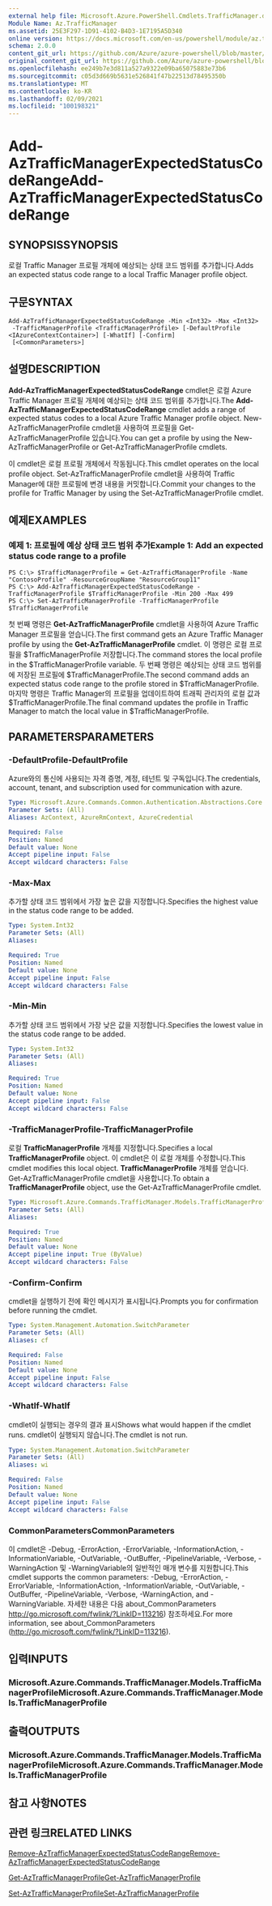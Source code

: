 ```yaml
---
external help file: Microsoft.Azure.PowerShell.Cmdlets.TrafficManager.dll-Help.xml
Module Name: Az.TrafficManager
ms.assetid: 25E3F297-1D91-4102-B4D3-1E7195A5D340
online version: https://docs.microsoft.com/en-us/powershell/module/az.trafficmanager/add-aztrafficmanagerexpectedstatuscoderange
schema: 2.0.0
content_git_url: https://github.com/Azure/azure-powershell/blob/master/src/TrafficManager/TrafficManager/help/Add-AzTrafficManagerExpectedStatusCodeRange.md
original_content_git_url: https://github.com/Azure/azure-powershell/blob/master/src/TrafficManager/TrafficManager/help/Add-AzTrafficManagerExpectedStatusCodeRange.md
ms.openlocfilehash: ee249b7e3d811a527a9322e09ba65075883e73b6
ms.sourcegitcommit: c05d3d669b5631e526841f47b22513d78495350b
ms.translationtype: MT
ms.contentlocale: ko-KR
ms.lasthandoff: 02/09/2021
ms.locfileid: "100198321"
---
```

# <span data-ttu-id="767d1-101">Add-AzTrafficManagerExpectedStatusCodeRange</span><span class="sxs-lookup"><span data-stu-id="767d1-101">Add-AzTrafficManagerExpectedStatusCodeRange</span></span>

## <span data-ttu-id="767d1-102">SYNOPSIS</span><span class="sxs-lookup"><span data-stu-id="767d1-102">SYNOPSIS</span></span>
<span data-ttu-id="767d1-103">로컬 Traffic Manager 프로필 개체에 예상되는 상태 코드 범위를 추가합니다.</span><span class="sxs-lookup"><span data-stu-id="767d1-103">Adds an expected status code range to a local Traffic Manager profile object.</span></span>

## <span data-ttu-id="767d1-104">구문</span><span class="sxs-lookup"><span data-stu-id="767d1-104">SYNTAX</span></span>

```
Add-AzTrafficManagerExpectedStatusCodeRange -Min <Int32> -Max <Int32>
 -TrafficManagerProfile <TrafficManagerProfile> [-DefaultProfile <IAzureContextContainer>] [-WhatIf] [-Confirm]
 [<CommonParameters>]
```

## <span data-ttu-id="767d1-105">설명</span><span class="sxs-lookup"><span data-stu-id="767d1-105">DESCRIPTION</span></span>
<span data-ttu-id="767d1-106">**Add-AzTrafficManagerExpectedStatusCodeRange** cmdlet은 로컬 Azure Traffic Manager 프로필 개체에 예상되는 상태 코드 범위를 추가합니다.</span><span class="sxs-lookup"><span data-stu-id="767d1-106">The **Add-AzTrafficManagerExpectedStatusCodeRange** cmdlet adds a range of expected status codes to a local Azure Traffic Manager profile object.</span></span>
<span data-ttu-id="767d1-107">New-AzTrafficManagerProfile cmdlet을 사용하여 프로필을 Get-AzTrafficManagerProfile 있습니다.</span><span class="sxs-lookup"><span data-stu-id="767d1-107">You can get a profile by using the New-AzTrafficManagerProfile or Get-AzTrafficManagerProfile cmdlets.</span></span>

<span data-ttu-id="767d1-108">이 cmdlet은 로컬 프로필 개체에서 작동됩니다.</span><span class="sxs-lookup"><span data-stu-id="767d1-108">This cmdlet operates on the local profile object.</span></span>
<span data-ttu-id="767d1-109">Set-AzTrafficManagerProfile cmdlet을 사용하여 Traffic Manager에 대한 프로필에 변경 내용을 커밋합니다.</span><span class="sxs-lookup"><span data-stu-id="767d1-109">Commit your changes to the profile for Traffic Manager by using the Set-AzTrafficManagerProfile cmdlet.</span></span>

## <span data-ttu-id="767d1-110">예제</span><span class="sxs-lookup"><span data-stu-id="767d1-110">EXAMPLES</span></span>

### <span data-ttu-id="767d1-111">예제 1: 프로필에 예상 상태 코드 범위 추가</span><span class="sxs-lookup"><span data-stu-id="767d1-111">Example 1: Add an expected status code range to a profile</span></span>
```
PS C:\> $TrafficManagerProfile = Get-AzTrafficManagerProfile -Name "ContosoProfile" -ResourceGroupName "ResourceGroup11"
PS C:\> Add-AzTrafficManagerExpectedStatusCodeRange -TrafficManagerProfile $TrafficManagerProfile -Min 200 -Max 499
PS C:\> Set-AzTrafficManagerProfile -TrafficManagerProfile $TrafficManagerProfile
```

<span data-ttu-id="767d1-112">첫 번째 명령은 **Get-AzTrafficManagerProfile** cmdlet을 사용하여 Azure Traffic Manager 프로필을 얻습니다.</span><span class="sxs-lookup"><span data-stu-id="767d1-112">The first command gets an Azure Traffic Manager profile by using the **Get-AzTrafficManagerProfile** cmdlet.</span></span>
<span data-ttu-id="767d1-113">이 명령은 로컬 프로필을 $TrafficManagerProfile 저장합니다.</span><span class="sxs-lookup"><span data-stu-id="767d1-113">The command stores the local profile in the $TrafficManagerProfile variable.</span></span>
<span data-ttu-id="767d1-114">두 번째 명령은 예상되는 상태 코드 범위를 에 저장된 프로필에 $TrafficManagerProfile.</span><span class="sxs-lookup"><span data-stu-id="767d1-114">The second command adds an expected status code range to the profile stored in $TrafficManagerProfile.</span></span>
<span data-ttu-id="767d1-115">마지막 명령은 Traffic Manager의 프로필을 업데이트하여 트래픽 관리자의 로컬 값과 $TrafficManagerProfile.</span><span class="sxs-lookup"><span data-stu-id="767d1-115">The final command updates the profile in Traffic Manager to match the local value in $TrafficManagerProfile.</span></span>

## <span data-ttu-id="767d1-116">PARAMETERS</span><span class="sxs-lookup"><span data-stu-id="767d1-116">PARAMETERS</span></span>

### <span data-ttu-id="767d1-117">-DefaultProfile</span><span class="sxs-lookup"><span data-stu-id="767d1-117">-DefaultProfile</span></span>
<span data-ttu-id="767d1-118">Azure와의 통신에 사용되는 자격 증명, 계정, 테넌트 및 구독입니다.</span><span class="sxs-lookup"><span data-stu-id="767d1-118">The credentials, account, tenant, and subscription used for communication with azure.</span></span>

```yaml
Type: Microsoft.Azure.Commands.Common.Authentication.Abstractions.Core.IAzureContextContainer
Parameter Sets: (All)
Aliases: AzContext, AzureRmContext, AzureCredential

Required: False
Position: Named
Default value: None
Accept pipeline input: False
Accept wildcard characters: False
```

### <span data-ttu-id="767d1-119">-Max</span><span class="sxs-lookup"><span data-stu-id="767d1-119">-Max</span></span>
<span data-ttu-id="767d1-120">추가할 상태 코드 범위에서 가장 높은 값을 지정합니다.</span><span class="sxs-lookup"><span data-stu-id="767d1-120">Specifies the highest value in the status code range to be added.</span></span>

```yaml
Type: System.Int32
Parameter Sets: (All)
Aliases:

Required: True
Position: Named
Default value: None
Accept pipeline input: False
Accept wildcard characters: False
```

### <span data-ttu-id="767d1-121">-Min</span><span class="sxs-lookup"><span data-stu-id="767d1-121">-Min</span></span>
<span data-ttu-id="767d1-122">추가할 상태 코드 범위에서 가장 낮은 값을 지정합니다.</span><span class="sxs-lookup"><span data-stu-id="767d1-122">Specifies the lowest value in the status code range to be added.</span></span>

```yaml
Type: System.Int32
Parameter Sets: (All)
Aliases:

Required: True
Position: Named
Default value: None
Accept pipeline input: False
Accept wildcard characters: False
```

### <span data-ttu-id="767d1-123">-TrafficManagerProfile</span><span class="sxs-lookup"><span data-stu-id="767d1-123">-TrafficManagerProfile</span></span>
<span data-ttu-id="767d1-124">로컬 **TrafficManagerProfile** 개체를 지정합니다.</span><span class="sxs-lookup"><span data-stu-id="767d1-124">Specifies a local **TrafficManagerProfile** object.</span></span>
<span data-ttu-id="767d1-125">이 cmdlet은 이 로컬 개체를 수정합니다.</span><span class="sxs-lookup"><span data-stu-id="767d1-125">This cmdlet modifies this local object.</span></span>
<span data-ttu-id="767d1-126">**TrafficManagerProfile** 개체를 얻습니다. Get-AzTrafficManagerProfile cmdlet을 사용합니다.</span><span class="sxs-lookup"><span data-stu-id="767d1-126">To obtain a **TrafficManagerProfile** object, use the Get-AzTrafficManagerProfile cmdlet.</span></span>

```yaml
Type: Microsoft.Azure.Commands.TrafficManager.Models.TrafficManagerProfile
Parameter Sets: (All)
Aliases:

Required: True
Position: Named
Default value: None
Accept pipeline input: True (ByValue)
Accept wildcard characters: False
```

### <span data-ttu-id="767d1-127">-Confirm</span><span class="sxs-lookup"><span data-stu-id="767d1-127">-Confirm</span></span>
<span data-ttu-id="767d1-128">cmdlet을 실행하기 전에 확인 메시지가 표시됩니다.</span><span class="sxs-lookup"><span data-stu-id="767d1-128">Prompts you for confirmation before running the cmdlet.</span></span>

```yaml
Type: System.Management.Automation.SwitchParameter
Parameter Sets: (All)
Aliases: cf

Required: False
Position: Named
Default value: None
Accept pipeline input: False
Accept wildcard characters: False
```

### <span data-ttu-id="767d1-129">-WhatIf</span><span class="sxs-lookup"><span data-stu-id="767d1-129">-WhatIf</span></span>
<span data-ttu-id="767d1-130">cmdlet이 실행되는 경우의 결과 표시</span><span class="sxs-lookup"><span data-stu-id="767d1-130">Shows what would happen if the cmdlet runs.</span></span> <span data-ttu-id="767d1-131">cmdlet이 실행되지 않습니다.</span><span class="sxs-lookup"><span data-stu-id="767d1-131">The cmdlet is not run.</span></span>

```yaml
Type: System.Management.Automation.SwitchParameter
Parameter Sets: (All)
Aliases: wi

Required: False
Position: Named
Default value: None
Accept pipeline input: False
Accept wildcard characters: False
```

### <span data-ttu-id="767d1-132">CommonParameters</span><span class="sxs-lookup"><span data-stu-id="767d1-132">CommonParameters</span></span>
<span data-ttu-id="767d1-133">이 cmdlet은 -Debug, -ErrorAction, -ErrorVariable, -InformationAction, -InformationVariable, -OutVariable, -OutBuffer, -PipelineVariable, -Verbose, -WarningAction 및 -WarningVariable의 일반적인 매개 변수를 지원합니다.</span><span class="sxs-lookup"><span data-stu-id="767d1-133">This cmdlet supports the common parameters: -Debug, -ErrorAction, -ErrorVariable, -InformationAction, -InformationVariable, -OutVariable, -OutBuffer, -PipelineVariable, -Verbose, -WarningAction, and -WarningVariable.</span></span> <span data-ttu-id="767d1-134">자세한 내용은 다음 about_CommonParameters http://go.microsoft.com/fwlink/?LinkID=113216) 참조하세요.</span><span class="sxs-lookup"><span data-stu-id="767d1-134">For more information, see about_CommonParameters (http://go.microsoft.com/fwlink/?LinkID=113216).</span></span>

## <span data-ttu-id="767d1-135">입력</span><span class="sxs-lookup"><span data-stu-id="767d1-135">INPUTS</span></span>

### <span data-ttu-id="767d1-136">Microsoft.Azure.Commands.TrafficManager.Models.TrafficManagerProfile</span><span class="sxs-lookup"><span data-stu-id="767d1-136">Microsoft.Azure.Commands.TrafficManager.Models.TrafficManagerProfile</span></span>

## <span data-ttu-id="767d1-137">출력</span><span class="sxs-lookup"><span data-stu-id="767d1-137">OUTPUTS</span></span>

### <span data-ttu-id="767d1-138">Microsoft.Azure.Commands.TrafficManager.Models.TrafficManagerProfile</span><span class="sxs-lookup"><span data-stu-id="767d1-138">Microsoft.Azure.Commands.TrafficManager.Models.TrafficManagerProfile</span></span>

## <span data-ttu-id="767d1-139">참고 사항</span><span class="sxs-lookup"><span data-stu-id="767d1-139">NOTES</span></span>

## <span data-ttu-id="767d1-140">관련 링크</span><span class="sxs-lookup"><span data-stu-id="767d1-140">RELATED LINKS</span></span>

[<span data-ttu-id="767d1-141">Remove-AzTrafficManagerExpectedStatusCodeRange</span><span class="sxs-lookup"><span data-stu-id="767d1-141">Remove-AzTrafficManagerExpectedStatusCodeRange</span></span>](./Remove-AzTrafficManagerExpectedStatusCodeRange.md)

[<span data-ttu-id="767d1-142">Get-AzTrafficManagerProfile</span><span class="sxs-lookup"><span data-stu-id="767d1-142">Get-AzTrafficManagerProfile</span></span>](./Get-AzTrafficManagerProfile.md)

[<span data-ttu-id="767d1-143">Set-AzTrafficManagerProfile</span><span class="sxs-lookup"><span data-stu-id="767d1-143">Set-AzTrafficManagerProfile</span></span>](./Set-AzTrafficManagerProfile.md)
